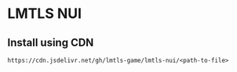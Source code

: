 # LMTLS NUI

## Install using CDN

`https://cdn.jsdelivr.net/gh/lmtls-game/lmtls-nui/<path-to-file>`
